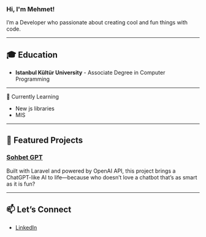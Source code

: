 ### Hi, I'm Mehmet!

I’m a Developer who passionate about creating cool and fun things with code.  

---

## 🎓 Education  
- **Istanbul Kültür University** - Associate Degree in Computer Programming  

---

🌱 Currently Learning
- New js libraries
- MIS

---

## 🚀 Featured Projects

### [Sohbet GPT](https://github.com/b4s4r/sohbetgpt.git)
Built with Laravel and powered by OpenAI API, this project brings a ChatGPT-like AI to life—because who doesn’t love a chatbot that’s as smart as it is fun?

---

## 📫 Let’s Connect
- [LinkedIn](www.linkedin.com/in/mehmet-başar-019948258)

